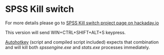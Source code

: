 SPSS Kill switch
================

For more details please go to [SPSS Kill switch project page on hackaday.io](https://hackaday.io/project/12378-spss-kill-switch)

This version will send WIN+CTRL+SHIFT+ALT+S keypress.

[Autohotkey](https://autohotkey.com/) (script and compiled script included) expects that combination and will kill both _spssengine.exe_ and _stats.exe_ processes immediately.
